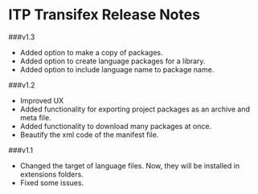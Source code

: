 ITP Transifex Release Notes
==========================

###v1.3
* Added option to make a copy of packages.
* Added option to create language packages for a library.
* Added option to include language name to package name.

###v1.2
* Improved UX
* Added functionality for exporting project packages as an archive and meta file.
* Added functionality to download many packages at once.
* Beautify the xml code of the manifest file.

###v1.1

* Changed the target of language files. Now, they will be installed in extensions folders.
* Fixed some issues.
